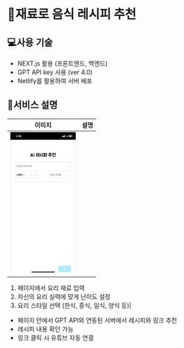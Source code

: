 # 🍳재료로 음식 레시피 추천

## 💻사용 기술

- NEXT.js 활용 (프론트엔드, 백엔드)
- GPT API key 사용 (ver 4.0)
- Netlify를 활용하여 서버 배포

## 📄서비스 설명

|                                   이미지                                   | 설명 |
| :------------------------------------------------------------------------: | :--: |
| <img src="image.png" alt="alt text" style="width: 150px; height: auto;" /> |

1. 페이지에서 요리 재료 입력
2. 자신의 요리 실력에 맞게 난이도 설정
3. 요리 스타일 선택 (한식, 중식, 일식, 양식 등)|

- 페이지 안에서 GPT API와 연동된 서버에서 레시피와 링크 추천
- 레시피 내용 확인 가능
- 링크 클릭 시 유튜브 자동 연결
